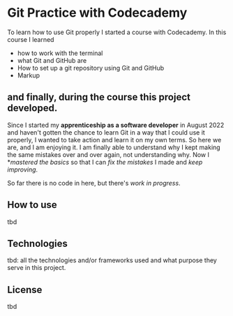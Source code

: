 # Git Practice with Codecademy

To learn how to use Git properly I started a course with Codecademy. In this course I learned

  - how to work with the terminal
  - what Git and GitHub are
  - How to set up a git repository using Git and GitHub
  - Markup

and finally, during the course this project developed.
---
Since I started my **apprenticeship as a software developer** in August 2022 and haven't gotten the chance to learn Git in a way
that I could use it properly, I wanted to take action and learn it on my own terms. So here we are, and I am enjoying it.
I am finally able to understand why I kept making the same mistakes over and over again, not understanding why.
Now I **mastered the basics* so that I can *fix the mistakes* I made and *keep improving*.

So far there is no code in here, but there's *work in progress*.

## How to use

  tbd

## Technologies

  tbd: all the technologies and/or frameworks used and what purpose they serve in this project.

## License

  tbd
